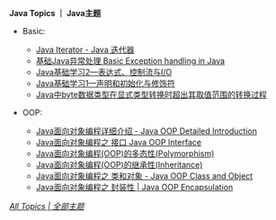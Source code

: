 **Java Topics ｜ Java主题**

* Basic:

  * [Java Iterator - Java 迭代器](https://ultrafish.cn/2022/07/21/Java-iterator/)  
  * [基础Java异常处理 Basic Exception handling in Java](https://ultrafish.cn/2021/10/08/Java-learning-3/)  
  * [Java基础学习2—表达式、控制流与I/O](https://ultrafish.cn/2021/09/17/Java-learning-2/)  
  * [Java基础学习1—声明和初始化与修饰符](https://ultrafish.cn/2021/09/02/Java-learning-1/)  
  * [Java中byte数据类型在显式类型转换时超出其取值范围的转换过程](https://ultrafish.cn/2020/08/15/Java-data-type-conversion/)  

* OOP:

  * [Java面向对象编程详细介绍 - Java OOP Detailed Introduction](https://ultrafish.cn/2022/07/31/Java-oop-detailed-introduction/)  
  * [Java面向对象编程之 接口 Java OOP Interface](https://ultrafish.cn/2021/10/05/Java-oop-interface/)  
  * [Java面向对象编程(OOP)的多态性(Polymorphism)](https://ultrafish.cn/2021/10/02/Java-oop-polymorphism/)  
  * [Java面向对象编程(OOP)的继承性(Inheritance)](https://ultrafish.cn/2020/09/13/Java-oop-inheritance/)  
  * [Java面向对象编程之 类和对象 - Java OOP Class and Object](https://ultrafish.cn/2021/03/07/Java-oop-class-object/)  
  * [Java面向对象编程之 封装性 | Java OOP Encapsulation](https://ultrafish.cn/2022/09/02/Java-oop-encapsulation/)

[*All Topics | 全部主题*](https://ultrafish.cn/topics/#/)